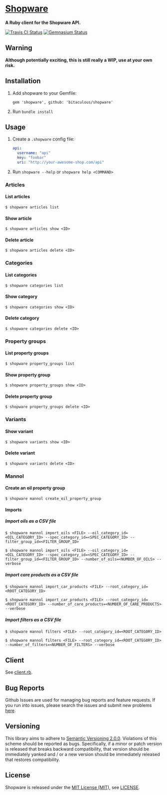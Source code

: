 [Shopware]
==========

**A Ruby client for the Shopware API.**

[![Travis CI Status][Travis CI Status]][Travis CI]
[![Gemnasium Status][Gemnasium Status]][Gemnasium]

Warning
-------

**Although potentially exciting, this is still really a WIP, use at your own risk.**

Installation
------------

1. Add shopware to your Gemfile:

    ```
    gem 'shopware', github: 'bitaculous/shopware'
    ```

2. Run `bundle install`

Usage
-----

1. Create a `.shopware` config file:

    ```yml
    api:
      username: "api"
      key: "foobar"
      uri: "http://your-awesome-shop.com/api"
    ```

2. Run `shopware --help` or `shopware help <COMMAND>`

### Articles

#### List articles

```
$ shopware articles list
```

#### Show article

```
$ shopware articles show <ID>
```

#### Delete article

```
$ shopware articles delete <ID>
```

### Categories

#### List categories

```
$ shopware categories list
```

#### Show category

```
$ shopware categories show <ID>
```

#### Delete category

```
$ shopware categories delete <ID>
```

### Property groups

#### List property groups

```
$ shopware property_groups list
```

#### Show property group

```
$ shopware property_groups show <ID>
```

#### Delete property group

```
$ shopware property_groups delete <ID>
```

### Variants

#### Show variant

```
$ shopware variants show <ID>
```

#### Delete variant

```
$ shopware variants delete <ID>
```

### Mannol

#### Create an oil property group

```
$ shopware mannol create_oil_property_group
```

#### Imports

##### Import oils as a CSV file

```
$ shopware mannol import_oils <FILE> --oil_category_id=<OIL_CATEGORY_ID> --spec_category_id=<SPEC_CATEGORY_ID> --filter_group_id=<FILTER_GROUP_ID>

$ shopware mannol import_oils <FILE> --oil_category_id=<OIL_CATEGORY_ID> --spec_category_id=<SPEC_CATEGORY_ID> --filter_group_id=<FILTER_GROUP_ID> --number_of_oils=<NUMBER_OF_OILS> --verbose
```

##### Import care products as a CSV file

```
$ shopware mannol import_car_products <FILE> --root_category_id=<ROOT_CATEGORY_ID>

$ shopware mannol import_car_products <FILE> --root_category_id=<ROOT_CATEGORY_ID> --number_of_care_products=<NUMBER_OF_CARE_PRODUCTS> --verbose
```

##### Import filters as a CSV file

```
$ shopware mannol filters <FILE> --root_category_id=<ROOT_CATEGORY_ID>

$ shopware mannol filters <FILE> --root_category_id=<ROOT_CATEGORY_ID> --number_of_filters=<NUMBER_OF_FILTERS> --verbose
```

Client
------

See [client.rb].

Bug Reports
-----------

Github Issues are used for managing bug reports and feature requests. If you run into issues, please search the issues
and submit new problems [here].

Versioning
----------

This library aims to adhere to [Semantic Versioning 2.0.0]. Violations of this scheme should be reported as bugs.
Specifically, if a minor or patch version is released that breaks backward compatibility, that version should be
immediately yanked and / or a new version should be immediately released that restores compatibility.

License
-------

Shopware is released under the [MIT License (MIT)], see [LICENSE].

[client.rb]: https://github.com/bitaculous/shopware/blob/master/lib/shopware/api/client.rb "client.rub"
[Gemnasium]: https://gemnasium.com/bitaculous/shopware "Shopware at Gemnasium"
[Gemnasium Status]: https://img.shields.io/gemnasium/bitaculous/shopware.svg?style=flat "Gemnasium Status"
[here]: https://github.com/bitaculous/shopware/issues "Github Issues"
[LICENSE]: https://raw.githubusercontent.com/bitaculous/shopware/master/LICENSE "License"
[MIT License (MIT)]: http://opensource.org/licenses/MIT "The MIT License (MIT)"
[Semantic Versioning 2.0.0]: http://semver.org "Semantic Versioning 2.0.0"
[Shopware]: https://bitaculous.github.io/shopware/ "A Ruby client for the Shopware API."
[Travis CI]: https://travis-ci.org/bitaculous/shopware "Shopware at Travis CI"
[Travis CI Status]: https://img.shields.io/travis/bitaculous/shopware.svg?style=flat "Travis CI Status"